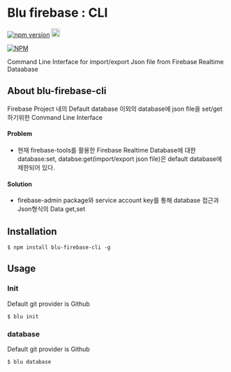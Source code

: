 # Blu firebase : CLI

[![npm version](https://badge.fury.io/js/blu-firebase-cli.svg)](https://badge.fury.io/js/blu-firebase-cli)
<a href="https://gitter.im/ApiWay/apiway-cli?utm_source=badge&utm_medium=badge&utm_campaign=pr-badge&utm_content=badge"><img src="https://badges.gitter.im/Join Chat.svg" alt="Gitter chat" height="20"></a>

[![NPM](https://nodei.co/npm/blu-firebase-cli.png)](https://nodei.co/npm/blu-firebase-cli/)

Command Line Interface for import/export Json file from Firebase Realtime Dataabase


## About blu-firebase-cli
Firebase Project 내의 Default database 이외의 database에 json file을 set/get하기위한 Command Line Interface
#### Problem
* 현재 firebase-tools를 활용한 Firebase Realtime Database에 대한  database:set, databse:get(import/export json file)은 default database에 제한되어 있다.
#### Solution
* firebase-admin package와 service account key를 통해 database 접근과 Json형식의 Data get,set  


## Installation
```shell
$ npm install blu-firebase-cli -g
```

## Usage
### Init
Default git provider is Github
```shell
$ blu init
```

### database
Default git provider is Github
```shell
$ blu database
```

